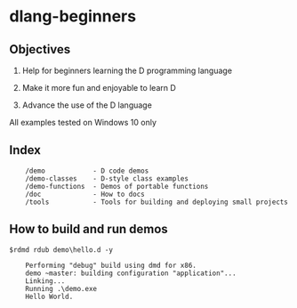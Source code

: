 # dlang-beginners

## Objectives

 1. Help for beginners learning the D programming language
 
 2. Make it more fun and enjoyable to learn D
 
 3. Advance the use of the D language
 
 All examples tested on Windows 10 only
 
## Index

		/demo            - D code demos
		/demo-classes    - D-style class examples
		/demo-functions  - Demos of portable functions 
		/doc             - How to docs
		/tools           - Tools for building and deploying small projects

## How to build and run demos

	$rdmd rdub demo\hello.d -y
	
		Performing "debug" build using dmd for x86.
		demo ~master: building configuration "application"...
		Linking...
		Running .\demo.exe
		Hello World.

